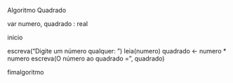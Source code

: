 Algoritmo Quadrado

var numero, quadrado : real

inicio

escreva(“Digite um número qualquer: ”)
leia(numero)
quadrado <- numero * numero
escreva(O número ao quadrado =”, quadrado)

fimalgoritmo
